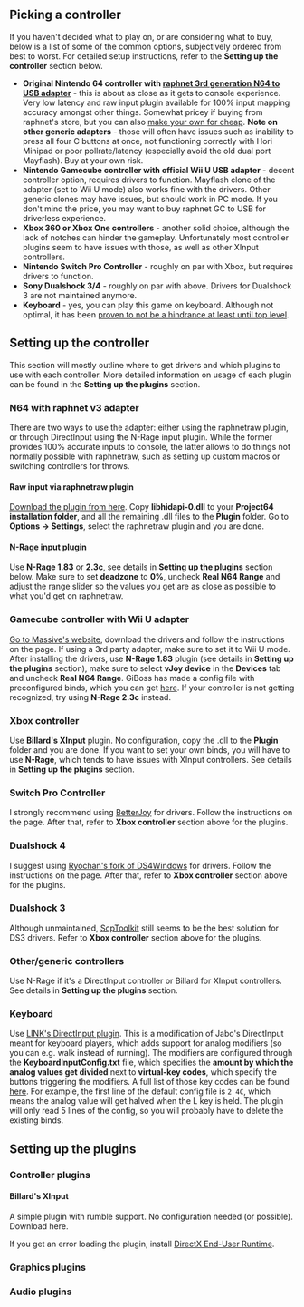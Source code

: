 ﻿## Picking a controller

If you haven't decided what to play on, or are considering what to buy, below is a list of some of the common options, subjectively ordered from best to worst. For detailed setup instructions, refer to the **Setting up the controller** section below.

 - **Original Nintendo 64 controller with [raphnet 3rd generation N64 to USB adapter](https://www.raphnet.net/electronique/gcn64_usb_adapter_gen3/index_en.php)** - this is about as close as it gets to console experience. Very low latency and raw input plugin available for 100% input mapping accuracy amongst other things. Somewhat pricey if buying from raphnet's store, but you can also [make your own for cheap](https://wermi.neocities.org/posts/raphnet-diy/). **Note on other generic adapters** - those will often have issues such as inability to press all four C buttons at once, not functioning correctly with Hori Minipad or poor pollrate/latency (especially avoid the old dual port Mayflash). Buy at your own risk.
 - **Nintendo Gamecube controller with official Wii U USB adapter** - decent controller option, requires drivers to function. Mayflash clone of the adapter (set to Wii U mode) also works fine with the drivers. Other generic clones may have issues, but should work in PC mode. If you don't mind the price, you may want to buy raphnet GC to USB for driverless experience.
 - **Xbox 360 or Xbox One controllers** - another solid choice, although the lack of notches can hinder the gameplay. Unfortunately most controller plugins seem to have issues with those, as well as other XInput controllers.
 - **Nintendo Switch Pro Controller** - roughly on par with Xbox, but requires drivers to function. 
 - **Sony Dualshock 3/4** - roughly on par with above. Drivers for Dualshock 3 are not maintained anymore.
 - **Keyboard** - yes, you can play this game on keyboard. Although not optimal, it has been  [proven to not be a hindrance at least until top level](https://www.twitch.tv/videos/546951097).

## Setting up the controller
This section will mostly outline where to get drivers and which plugins to use with each controller. More detailed information on usage of each plugin can be found in the **Setting up the plugins** section.

### N64 with raphnet v3 adapter
There are two ways to use the adapter: either using the raphnetraw plugin, or through DirectInput using the N-Rage input plugin. While the former provides 100% accurate inputs to console, the latter allows to do things not normally possible with raphnetraw, such as setting up custom macros or switching controllers for throws.

#### Raw input via raphnetraw plugin
[Download the plugin from here](https://www.raphnet.net/programmation/mupen64plus-input-raphnetraw/pj64raphnetraw-1.0.6.zip). Copy **libhidapi-0.dll** to your **Project64 installation folder**, and all the remaining .dll files to the **Plugin** folder. Go to **Options -> Settings**, select the raphnetraw plugin and you are done. 

#### N-Rage input plugin 
Use **N-Rage 1.83** or **2.3c**, see details in **Setting up the plugins** section below. Make sure to set **deadzone** to **0%**, uncheck **Real N64 Range** and adjust the range slider so the values you get are as close as possible to what you'd get on raphnetraw.

### Gamecube controller with Wii U adapter
[Go to Massive's website](http://m4sv.com/page/wii-u-gcn-usb-driver), download the drivers and follow the instructions on the page. If using a 3rd party adapter, make sure to set it to Wii U mode. After installing the drivers, use **N-Rage 1.83** plugin (see details in **Setting up the plugins** section), make sure to select **vJoy device** in the **Devices** tab and uncheck **Real N64 Range**. GiBoss has made a config file with preconfigured binds, which you can get [here](https://drive.google.com/file/d/0B6VO6sgQUsMVclR2enpZc29BYUU/view?usp=sharing). If your controller is not getting recognized, try using **N-Rage 2.3c** instead.

### Xbox controller
Use **Billard's XInput** plugin. No configuration, copy the .dll to the **Plugin** folder and you are done. If you want to set your own binds, you will have to use **N-Rage**, which tends to have issues with XInput controllers. See details in **Setting up the plugins** section.

### Switch Pro Controller
I strongly recommend using [BetterJoy](https://github.com/Davidobot/BetterJoy) for drivers. Follow the instructions on the page. After that, refer to **Xbox controller** section above for the plugins.

### Dualshock 4
I suggest using [Ryochan's fork of DS4Windows](https://ryochan7.github.io/ds4windows-site/) for drivers. Follow the instructions on the page. After that, refer to **Xbox controller** section above for the plugins.

### Dualshock 3
Although unmaintained, [ScpToolkit](https://github.com/nefarius/ScpToolkit/releases) still seems to be the best solution for DS3 drivers. Refer to **Xbox controller** section above for the plugins.

### Other/generic controllers
Use N-Rage if it's a DirectInput controller or Billard for XInput controllers. See details in **Setting up the plugins** section.

### Keyboard
Use [LINK's DirectInput plugin](https://cdn.discordapp.com/attachments/329337636244291587/421198571266768907/KeyboardInput.zip). This is a modification of Jabo's DirectInput meant for keyboard players, which adds support for analog modifiers (so you can e.g. walk instead of running). The modifiers are configured through the **KeyboardInputConfig.txt** file, which specifies the **amount by which the analog values get divided** next to **virtual-key codes**, which specify the buttons triggering the modifiers. A full list of those key codes can be found [here](https://docs.microsoft.com/en-gb/windows/win32/inputdev/virtual-key-codes). For example, the first line of the default config file is `2 4C`, which means the analog value will get halved when the L key is held. The plugin will only read 5 lines of the config, so you will probably have to delete the existing binds.

## Setting up the plugins


### Controller plugins

#### Billard's XInput
A simple plugin with rumble support. No configuration needed (or possible). Download here.

If you get an error loading the plugin, install [DirectX End-User Runtime](https://www.microsoft.com/en-US/download/details.aspx?id=35).

### Graphics plugins

### Audio plugins 

